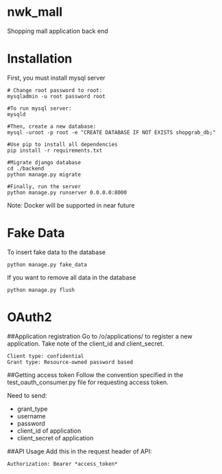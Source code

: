 nwk_mall
========
Shopping mall application back end

Installation
===========
First, you must install mysql server 

```
# Change root password to root:
mysqladmin -u root password root

#To run mysql server:
mysqld

#Then, create a new database:
mysql -uroot -p root -e "CREATE DATABASE IF NOT EXISTS shopgrab_db;"

#Use pip to install all dependencies
pip install -r requirements.txt

#Migrate django database
cd ./backend
python manage.py migrate

#Finally, run the server
python manage.py runserver 0.0.0.0:8000
```

Note: Docker will be supported in near future

Fake Data
=========
To insert fake data to the database
```
python manage.py fake_data
```

If you want to remove all data in the database
```
python manage.py flush
```

OAuth2
======
##Application registration
Go to /o/applications/ to register a new application. Take note of the client_id and client_secret.

```
Client type: confidential
Grant type: Resource-owned password based
```

##Getting access token
Follow the convention specified in the test_oauth_consumer.py file for requesting access token.

Need to send:
* grant_type
* username
* password
* client_id of application
* client_secret of application

##API Usage
Add this in the request header of API:
```
Authorization: Bearer *access_token*
```
